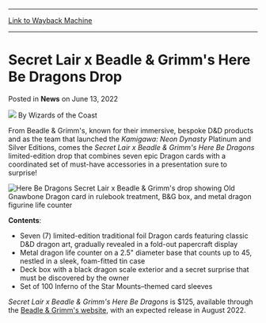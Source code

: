 
---
[Link to Wayback Machine](https://web.archive.org/web/20220613161634/https://magic.wizards.com/en/articles/archive/news/secret-lair-x-beadle-grimms-here-be-dragons-drop-2022-06-13)

[_metadata_:author]:- "Wizards of the Coast"
[_metadata_:description]:- "Here be limited-edition cards and accessories for dragon aficionados!"
[_metadata_:generator]:- "Drupal 7 (http://drupal.org)"
[_metadata_:node]:- "1588673"
[_metadata_:publish_date]:- "2022-06-13"
[_metadata_:source]:- "div-main-content"
[_metadata_:title]:- "Secret Lair x Beadle & Grimm's Here Be Dragons Drop"
[_metadata_:wayback_capture_timestamp]:- "2022-06-13 16:16:34"
[_metadata_:wayback_raw_url]:- "https://web.archive.org/web/20220613161634id_/https://magic.wizards.com/en/articles/archive/news/secret-lair-x-beadle-grimms-here-be-dragons-drop-2022-06-13"
[_metadata_:wayback_url]:- "https://magic.wizards.com/en/articles/archive/news/secret-lair-x-beadle-grimms-here-be-dragons-drop-2022-06-13"
---


Secret Lair x Beadle & Grimm's Here Be Dragons Drop
===================================================



 Posted in **News**
 on June 13, 2022 






![](https://media.magic.wizards.com/styles/auth_small/public/images/person/wizards_author.jpg)
By Wizards of the Coast











From Beadle & Grimm's, known for their immersive, bespoke D&D products and as the team that launched the *Kamigawa: Neon Dynasty* Platinum and Silver Editions, comes the *Secret Lair x Beadle & Grimm's Here Be Dragons* limited-edition drop that combines seven epic Dragon cards with a coordinated set of must-have accessories in a presentation sure to surprise!


![Here Be Dragons Secret Lair x Beadle & Grimm's drop showing Old Gnawbone Dragon card in rulebook treatment, B&G box, and metal dragon figurine life counter](https://media.wizards.com/2022/images/daily/3vmnty98rhb.jpg)


**Contents**:


* Seven (7) limited-edition traditional foil Dragon cards featuring classic D&D dragon art, gradually revealed in a fold-out papercraft display
* Metal dragon life counter on a 2.5" diameter base that counts up to 45, nestled in a sleek, foam-fitted tin case
* Deck box with a black dragon scale exterior and a secret surprise that must be discovered by the owner
* Set of 100 Inferno of the Star Mounts–themed card sleeves

*Secret Lair x Beadle & Grimm's Here Be Dragons* is $125, available through the [Beadle & Grimm's website](https://beadleandgrimms.com/secretlair?utm_source=secretlair&utm_medium=display&utm_campaign=secretlairbanners), with an expected release in August 2022.







